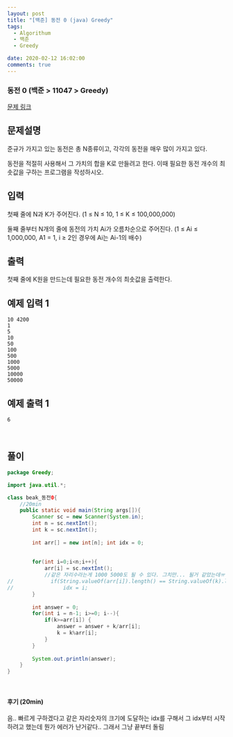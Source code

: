 ```yaml
---
layout: post
title: "[백준] 동전 0 (java) Greedy"
tags:
  - Algorithum
  - 백준
  - Greedy

date: 2020-02-12 16:02:00
comments: true
---
```




### 동전 0 (백준 > 11047 > Greedy)

[문제 링크](https://www.acmicpc.net/problem/11047 )

## 문제설명

준규가 가지고 있는 동전은 총 N종류이고, 각각의 동전을 매우 많이 가지고 있다.

동전을 적절히 사용해서 그 가치의 합을 K로 만들려고 한다. 이때 필요한 동전 개수의 최솟값을 구하는 프로그램을 작성하시오.

## 입력

첫째 줄에 N과 K가 주어진다. (1 ≤ N ≤ 10, 1 ≤ K ≤ 100,000,000)

둘째 줄부터 N개의 줄에 동전의 가치 Ai가 오름차순으로 주어진다. (1 ≤ Ai ≤ 1,000,000, A1 = 1, i ≥ 2인 경우에 Ai는 Ai-1의 배수)

## 출력

첫째 줄에 K원을 만드는데 필요한 동전 개수의 최솟값을 출력한다.

## 예제 입력 1

```
10 4200
1
5
10
50
100
500
1000
5000
10000
50000
```

## 예제 출력 1

```
6
```

<br>

## 풀이

```java
package Greedy;

import java.util.*;

class beak_동전0{
	//20min
    public static void main(String args[]){
        Scanner sc = new Scanner(System.in);
        int n = sc.nextInt();
        int k = sc.nextInt();
        
        int arr[] = new int[n]; int idx = 0;
        
        
        for(int i=0;i<n;i++){
            arr[i] = sc.nextInt();
            //같은 자리수라는게 1000 5000도 될 수 있다. 그치만... 될거 같았는데ㅠ
//            if(String.valueOf(arr[i]).length() == String.valueOf(k).length())
//                idx = i;
        }
        
        int answer = 0;
        for(int i = n-1; i>=0; i--){
            if(k>=arr[i]) {
	            answer = answer + k/arr[i];
	            k = k%arr[i];
	        }
        }
        
        System.out.println(answer);
    }
}
```

<br>

#### 후기 (20min)

음.. 빠르게 구하겠다고 같은 자리숫자의 크기에 도달하는 idx를 구해서 그 idx부터 시작하려고 했는데 뭔가 에러가 난거같다.. 그래서 그냥 끝부터 돌림
